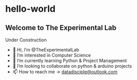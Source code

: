 # hello-world
Welcome to The Experimental Lab
--
Under Construction

- 👋 Hi, I’m @TheExperimentalLab
- 👀 I’m interested in Computer Science
- 🌱 I’m currently learning Python & Project Management 
- 💞️ I’m looking to collaborate on python & arduino projects
- 📫 How to reach me -> datadisciple@outlook.com

<!---
TheExperimentalLab/TheExperimentalLab is a ✨ special ✨ repository because its `README.md` (this file) appears on your GitHub profile.
You can click the Preview link to take a look at your changes.
--->


